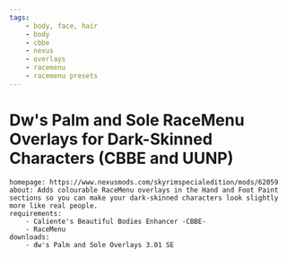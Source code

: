 ```yaml
---
tags:
    - body, face, hair
    - body
    - cbbe
    - nexus
    - overlays
    - racemenu
    - racemenu presets
---
```


# Dw's Palm and Sole RaceMenu Overlays for Dark-Skinned Characters (CBBE and UUNP)

```project_info
homepage: https://www.nexusmods.com/skyrimspecialedition/mods/62059
about: Adds colourable RaceMenu overlays in the Hand and Foot Paint sections so you can make your dark-skinned characters look slightly more like real people.
requirements:
    - Caliente's Beautiful Bodies Enhancer -CBBE-
    - RaceMenu
downloads:
    - dw's Palm and Sole Overlays 3.01 SE
```
